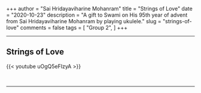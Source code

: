 +++
author = "Sai Hridayaviharine Mohanram"
title = "Strings of Love"
date = "2020-10-23"
description = "A gift to Swami on His 95th year of advent from Sai Hridayaviharine Mohanram by playing ukulele."
slug = "strings-of-love"
comments = false
tags = [
    "Group 2",
]
+++

---

## Strings of Love

{{< youtube uOgQ5eFIzyA >}}

<br>

---
